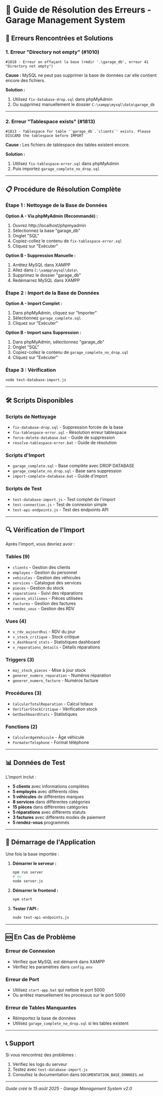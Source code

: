 # 🔧 Guide de Résolution des Erreurs - Garage Management System

## 🚨 Erreurs Rencontrées et Solutions

### 1. Erreur "Directory not empty" (#1010)
```
#1010 - Erreur en effaçant la base (rmdir '.\garage_db', erreur 41 "Directory not empty")
```

**Cause :** MySQL ne peut pas supprimer la base de données car elle contient encore des fichiers.

**Solution :**
1. Utilisez `fix-database-drop.sql` dans phpMyAdmin
2. Ou supprimez manuellement le dossier `C:\xampp\mysql\data\garage_db`

---

### 2. Erreur "Tablespace exists" (#1813)
```
#1813 - Tablespace for table '`garage_db`.`clients`' exists. Please DISCARD the tablespace before IMPORT
```

**Cause :** Les fichiers de tablespace des tables existent encore.

**Solution :**
1. Utilisez `fix-tablespace-error.sql` dans phpMyAdmin
2. Puis importez `garage_complete_no_drop.sql`

---

## 📋 Procédure de Résolution Complète

### Étape 1 : Nettoyage de la Base de Données

**Option A - Via phpMyAdmin (Recommandé) :**
1. Ouvrez http://localhost/phpmyadmin
2. Sélectionnez la base "garage_db"
3. Onglet "SQL"
4. Copiez-collez le contenu de `fix-tablespace-error.sql`
5. Cliquez sur "Exécuter"

**Option B - Suppression Manuelle :**
1. Arrêtez MySQL dans XAMPP
2. Allez dans `C:\xampp\mysql\data\`
3. Supprimez le dossier "garage_db"
4. Redémarrez MySQL dans XAMPP

### Étape 2 : Import de la Base de Données

**Option A - Import Complet :**
1. Dans phpMyAdmin, cliquez sur "Importer"
2. Sélectionnez `garage_complete.sql`
3. Cliquez sur "Exécuter"

**Option B - Import sans Suppression :**
1. Dans phpMyAdmin, sélectionnez "garage_db"
2. Onglet "SQL"
3. Copiez-collez le contenu de `garage_complete_no_drop.sql`
4. Cliquez sur "Exécuter"

### Étape 3 : Vérification

```bash
node test-database-import.js
```

---

## 🛠️ Scripts Disponibles

### Scripts de Nettoyage
- `fix-database-drop.sql` - Suppression forcée de la base
- `fix-tablespace-error.sql` - Résolution erreur tablespace
- `force-delete-database.bat` - Guide de suppression
- `resolve-tablespace-error.bat` - Guide de résolution

### Scripts d'Import
- `garage_complete.sql` - Base complète avec DROP DATABASE
- `garage_complete_no_drop.sql` - Base sans suppression
- `import-complete-database.bat` - Guide d'import

### Scripts de Test
- `test-database-import.js` - Test complet de l'import
- `test-connection.js` - Test de connexion simple
- `test-api-endpoints.js` - Test des endpoints API

---

## 🔍 Vérification de l'Import

Après l'import, vous devriez avoir :

### Tables (9)
- `clients` - Gestion des clients
- `employes` - Gestion du personnel
- `vehicules` - Gestion des véhicules
- `services` - Catalogue des services
- `pieces` - Gestion du stock
- `reparations` - Suivi des réparations
- `pieces_utilisees` - Pièces utilisées
- `factures` - Gestion des factures
- `rendez_vous` - Gestion des RDV

### Vues (4)
- `v_rdv_aujourdhui` - RDV du jour
- `v_stock_critique` - Stock critique
- `v_dashboard_stats` - Statistiques dashboard
- `v_reparations_details` - Détails réparations

### Triggers (3)
- `maj_stock_pieces` - Mise à jour stock
- `generer_numero_reparation` - Numéros réparation
- `generer_numero_facture` - Numéros facture

### Procédures (3)
- `CalculerTotalReparation` - Calcul totaux
- `VerifierStockCritique` - Vérification stock
- `GetDashboardStats` - Statistiques

### Fonctions (2)
- `CalculerAgeVehicule` - Âge véhicule
- `FormaterTelephone` - Format téléphone

---

## 📊 Données de Test

L'import inclut :
- **5 clients** avec informations complètes
- **5 employés** avec différents rôles
- **5 véhicules** de différentes marques
- **8 services** dans différentes catégories
- **15 pièces** dans différentes catégories
- **5 réparations** avec différents statuts
- **3 factures** avec différents modes de paiement
- **5 rendez-vous** programmés

---

## 🚀 Démarrage de l'Application

Une fois la base importée :

1. **Démarrer le serveur :**
   ```bash
   npm run server
   # ou
   node server.js
   ```

2. **Démarrer le frontend :**
   ```bash
   npm start
   ```

3. **Tester l'API :**
   ```bash
   node test-api-endpoints.js
   ```

---

## 🆘 En Cas de Problème

### Erreur de Connexion
- Vérifiez que MySQL est démarré dans XAMPP
- Vérifiez les paramètres dans `config.env`

### Erreur de Port
- Utilisez `start-app.bat` qui nettoie le port 5000
- Ou arrêtez manuellement les processus sur le port 5000

### Erreur de Tables Manquantes
- Réimportez la base de données
- Utilisez `garage_complete_no_drop.sql` si les tables existent

---

## 📞 Support

Si vous rencontrez des problèmes :
1. Vérifiez les logs du serveur
2. Testez avec `test-database-import.js`
3. Consultez la documentation dans `DOCUMENTATION_BASE_DONNEES.md`

---

*Guide créé le 15 août 2025 - Garage Management System v2.0* 